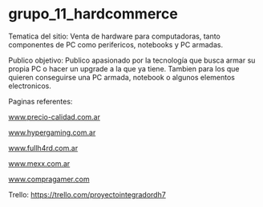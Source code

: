 # grupo_11_hardcommerce

Tematica del sitio:
Venta de hardware para computadoras, tanto componentes de PC como perifericos, notebooks y PC armadas.

Publico objetivo:
Publico apasionado por la tecnología que busca armar su propia PC o hacer un upgrade a la que ya tiene. Tambien para los que quieren conseguirse una PC armada, notebook o algunos elementos electronicos.


Paginas referentes:

www.precio-calidad.com.ar

www.hypergaming.com.ar

www.fullh4rd.com.ar

www.mexx.com.ar

www.compragamer.com

Trello:
https://trello.com/proyectointegradordh7
